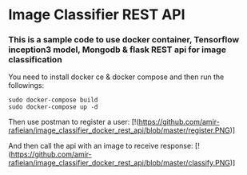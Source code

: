 # Image Classifier REST API
### This is a sample code to use docker container, Tensorflow inception3 model, Mongodb & flask REST api for image classification

You need to install docker ce & docker compose and then run the followings:


```
sudo docker-compose build
sudo docker-compose up -d
```

Then use postman to register a user:
[!(https://github.com/amir-rafieian/image_classifier_docker_rest_api/blob/master/register.PNG)]

And then call the api with an image to receive response:
[!(https://github.com/amir-rafieian/image_classifier_docker_rest_api/blob/master/classify.PNG)]